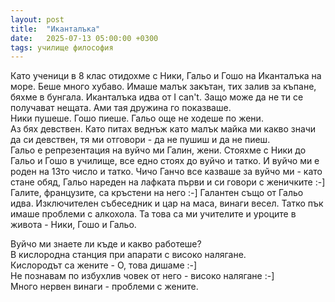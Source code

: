 ```yaml
---
layout: post
title:  "Иканталъка"
date:   2025-07-13 05:00:00 +0300
tags: училище философия
---
```

Като ученици в 8 клас отидохме с Ники, Гальо и Гошо на Иканталъка на море. 
Беше много хубаво. Имаше малък закътан, тих залив за къпане, бяхме в бунгала. 
Иканталъка идва от I can't. Защо може да не ти се получават нещата. 
Ами тая дружина го показваше.  
Ники пушеше. Гошо пиеше. Гальо още не ходеше по жени.  
Аз бях девствен. Като питах веднъж като малък майка ми какво значи да си девствен, тя ми отговори -
да не пушиш и да не пиеш.   
Гальо е репрезентация на вуйчо ми Галин, жени. Стояхме с Ники до Гальо и Гошо в училище, 
все едно стоях до вуйчо и татко. И вуйчо ми е роден на 13то число и татко. 
Чичо Ганчо все казваше за вуйчо ми - като стане обяд, 
Гальо нареден на лафката първи и си говори с женичките :-] 
Галите, французите, са кръстени на него :-]
Галантен също от Гальо идва. Изключителен събеседник и цар на маса, винаги весел.
Татко пък имаше проблеми с алкохола.
Та това са ми учителите и уроците в живота - Ники, Гошо и Гальо. 

Вуйчо ми знаете ли къде и какво работеше?  
В кислородна станция при апарати с високо налягане.     
Кислородът са жените - O, това дишаме :-]  
Не познавам по избухлив човек от него - високо налягане :-]   
Много нервен винаги - проблеми с жените.